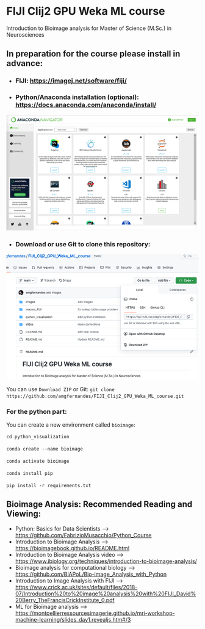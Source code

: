 # FIJI Clij2 GPU Weka ML course


Introduction to Bioimage analysis for Master of Science (M.Sc.) in Neurosciences



## In preparation for the course please install in advance:


- ### FIJI: https://imagej.net/software/fiji/



- ### Python/Anaconda installation (optional): https://docs.anaconda.com/anaconda/install/

<img src="images/Screenshot_Anaconda.png" alt="Screenshot_Anaconda" width="1200"/>

- ### Download or use Git to clone this repository: 
  
<img src="images/Download_repository.png" alt="Download repository" width="1200"/>

You can use `Download ZIP` or Git: `git clone https://github.com/amgfernandes/FIJI_Clij2_GPU_Weka_ML_course.git`

### For the python part:

You can create a new environment called `bioimage`:

```
cd python_visualization

conda create --name bioimage

conda activate bioimage

conda install pip

pip install -r requirements.txt
```

## Bioimage Analysis: Recommended Reading and Viewing:
- Python: Basics for Data Scientists --> https://github.com/FabrizioMusacchio/Python_Course
- Introduction to Bioimage Analysis --> https://bioimagebook.github.io/README.html
- Introduction to Bioimage Analysis video --> https://www.ibiology.org/techniques/introduction-to-bioimage-analysis/
- Bioimage analysis for computational biology --> https://github.com/BiAPoL/Bio-image_Analysis_with_Python
- Introduction to Image Analysis with FIJI --> https://www.crick.ac.uk/sites/default/files/2018-07/Introduction%20to%20image%20analysis%20with%20FIJI_David%20Berry_TheFrancisCrickInstitute_0.pdf
- ML for Bioimage analysis --> https://montpellierressourcesimagerie.github.io/mri-workshop-machine-learning/slides_day1.revealjs.htm#/3
